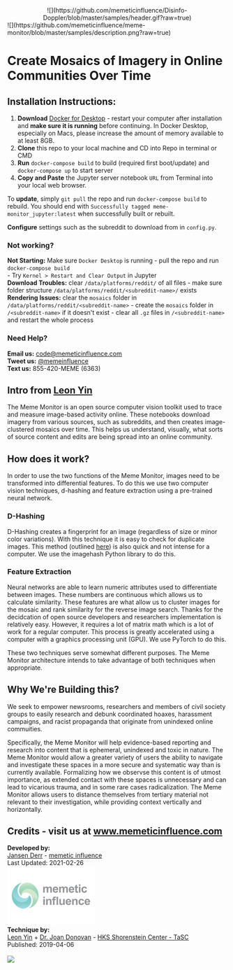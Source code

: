 <center>![](https://github.com/memeticinfluence/Disinfo-Doppler/blob/master/samples/header.gif?raw=true)</center>
![](https://github.com/memeticinfluence/meme-monitor/blob/master/samples/description.png?raw=true)

# Create Mosaics of Imagery in Online Communities Over Time<br>

## Installation Instructions:

1. **Download** [Docker for Desktop](https://www.docker.com/products/docker-desktop) - restart your computer after installation and **make sure it is running** before continuing. In Docker Desktop, especially on Macs, please increase the amount of memory available to at least 8GB.
2. **Clone** this repo to your local machine and CD into Repo in terminal or CMD
3. **Run** `docker-compose build` to build (required first boot/update) and `docker-compose up` to start server 
4. **Copy and Paste** the Jupyter server notebook `URL` from Terminal into your local web browser.

To **update**, simply `git pull` the repo and run `docker-compose build` to rebuild. You should end with `Successfully tagged meme-monitor_jupyter:latest` when successfully built or rebuilt.

**Configure** settings such as the subreddit to download from in `config.py`.

### Not working?
**Not Starting:** Make sure `Docker Desktop` is running - pull the repo and run `docker-compose build`<br> -  Try `Kernel > Restart and Clear Output` in Jupyter<br>
**Download Troubles:** clear `/data/platforms/reddit/` of all files - make sure folder structure `/data/platforms/reddit/<subreddit-name>/` exists<br>
**Rendering Issues:**  clear the `mosaics` folder in `/data/platforms/reddit/<subreddit-name>` - create the `mosaics` folder in `/<subreddit-name>` if it doesn't exist - clear all `.gz` files in `/<subreddit-name>` and restart the whole process<br>

### Need Help?
**Email us:** code@memeticinfluence.com<br>
**Tweet us:** [@memeinfluence](https://twitter.com/memeinfluence)<br>
**Text us:**  855-420-MEME (6363)<br>


## **Intro from [Leon Yin](https://github.com/yinleon/Disinfo-Doppler)**<br>
The Meme Monitor is an open source computer vision toolkit used to trace and measure image-based activity online. These notebooks download imagery from various sources, such as subreddits, and then creates image-clustered mosaics over time. This helps us understand, visually, what sorts of source content and edits are being spread into an online community. 

## How does it work?
In order to use the two functions of the Meme Monitor, images need to be transformed into differential features. To do this we use two computer vision techniques, d-hashing and feature extraction using a pre-trained neural network.

### D-Hashing
D-Hashing creates a fingerprint for an image (regardless of size or minor color variations). With this technique it is easy to check for duplicate images. This method (outlined [here](http://www.hackerfactor.com/blog/?/archives/529-Kind-of-Like-That.html)) is also quick and not intense for a computer. We use the imagehash Python library to do this.

### Feature Extraction
Neural networks are able to learn numeric attributes used to differentiate between images. These numbers are continuous which allows us to calculate similarity. These features are what allow us to cluster images for the mosaic and rank similarity for the reverse image search. Thanks for the decidcation of open source developers and researchers implementation is relatively easy. However, it requires a lot of matrix math which is a lot of work for a regular computer. This process is greatly accelerated using a computer with a graphics processing unit (GPU). We use PyTorch to do this.

These two techniques serve somewhat different purposes. The Meme Monitor architecture intends to take advantage of both techniques when appropriate.

## Why We're Building this?
We seek to empower newsrooms, researchers and members of civil society groups to easily research and debunk coordinated hoaxes, harassment campaigns, and racist propaganda that originate from unindexed online commuities.

Specifically, the Meme Monitor will help evidence-based reporting and research into content that is ephemeral, unindexed and toxic in nature. The Meme Monitor would allow a greater variety of users the ability to navigate and investigate these spaces in a more secure and systematic way than is currently available. Formalizing how we observse this content is of utmost importance, as extended contact with these spaces is unnecessary and can lead to vicarious trauma, and in some rare cases radicalization. The Meme Monitor allows users to distance themselves from tertiary material not relevant to their investigation, while providing context vertically and horizontally.

## Credits - visit us at www.memeticinfluence.com

**Developed by:**<br>
[Jansen Derr](https://github.com/jansenderr) - [memetic influence](https://www.memeticinfluence.com)<br>
Last Updated: 2021-02-26
<br>
![](https://github.com/memeticinfluence/logos/blob/main/horizontal_transparent_small.png?raw=true)
<br>
**Technique by:**<br>
[Leon Yin](https://github.com/yinleon/Disinfo-Doppler) + [Dr. Joan Donovan](https://www.hks.harvard.edu/faculty/joan-donovan) - [HKS Shorenstein Center - TaSC](https://shorensteincenter.org/programs/technology-social-change/)<br>
Published: 2019-04-06<br><br>
![](https://github.com/memeticinfluence/meme-monitor/blob/master/samples/credits/Harvard%20Kennedy%20School%20-%20Shorenstein%20Center/logo_small.png?raw=true)
<br>
<br>


<br>


